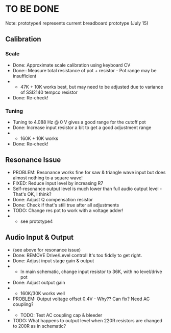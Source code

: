 # TO BE DONE

Note: prototype4 represents current breadboard prototype (July 15)

## Calibration
### Scale
* Done: Approximate scale calibration using keyboard CV
* Done:: Measure total resistance of pot + resistor - Pot range may be insufficient
* * 47K + 10K works best, but may need to be adjusted due to variance of SSI2140 tempco resistor
* Done: Re-check!
### Tuning
* Tuning to 4.088 Hz @ 0 V gives a good range for the cutoff pot
* Done: Increase input resistor a bit to get a good adjustment range
* * 160K + 10K works
* Done: Re-check!

## Resonance Issue
* PROBLEM: Resonance works fine for saw & triangle wave input but does almost nothing to a square wave!
* FIXED: Reduce input level by increasing R7
* Self-resonance output level is much lower than full audio output level - That's OK, I think?
* Done: Adjust Q compensation resistor
* Done: Check if that's still true after all adjustments
* TODO: Change res pot to work with a voltage adder!
* * see prototype4

## Audio Input & Output
* (see above for resonance issue)
* Done: REMOVE Drive/Level control! It's too fiddly to get right.
* Done: Adjust input stage gain & output
* * In main schematic, change input resistor to 36K, with no level/drive pot
* Done: Adjust output gain
* * 160K/30K works well
* PROBLEM: Output voltage offset 0.4V - Why?? Can fix? Need AC coupling?
* * TODO: Test AC coupling cap & bleeder
* TODO: What happens to output level when 220R resistors are changed to 200R as in schematic?
